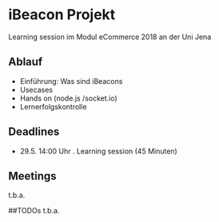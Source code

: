 # iBeacon Projekt
Learning session im Modul eCommerce 2018 an der Uni Jena

## Ablauf
* Einführung: Was sind iBeacons
* Usecases
* Hands on (node.js /socket.io)
* Lernerfolgskontrolle

## Deadlines
* 29.5. 14:00 Uhr . Learning session (45 Minuten)

## Meetings
t.b.a.

##TODOs
t.b.a.
